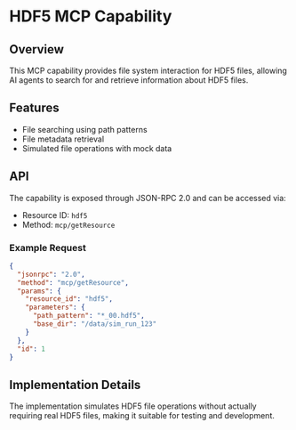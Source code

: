 # HDF5 MCP Capability

## Overview
This MCP capability provides file system interaction for HDF5 files, allowing AI agents to search for and retrieve information about HDF5 files.

## Features
- File searching using path patterns
- File metadata retrieval
- Simulated file operations with mock data

## API
The capability is exposed through JSON-RPC 2.0 and can be accessed via:
- Resource ID: `hdf5`
- Method: `mcp/getResource`

### Example Request
```json
{
  "jsonrpc": "2.0",
  "method": "mcp/getResource",
  "params": {
    "resource_id": "hdf5",
    "parameters": {
      "path_pattern": "*_00.hdf5",
      "base_dir": "/data/sim_run_123"
    }
  },
  "id": 1
}
```

## Implementation Details
The implementation simulates HDF5 file operations without actually requiring real HDF5 files, making it suitable for testing and development.

